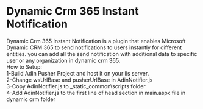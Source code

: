 # Dynamic Crm 365 Instant Notification

Dynamic Crm 365 Instant Notification is a plugin that enables Microsoft Dynamic CRM 365 to send notifications to users instantly for different entities. you can add all the send notification with additional data to specific user or any organization in dynamic crm 365.
<br/>
How to Setup:<br/>
	1-Build Adin Pusher Project and host it on your iis server.<br/>
	2-Change wsUrlBase and pusherUrlBase in AdinNotifier.js <br/>
	3-Copy AdinNotifier.js to \_static\_common\scripts folder<br/>
	4-Add AdinNotifier.js to the first line of head section in main.aspx file in dynamic crm folder  <br/> <script  type="text/javascript" src="/_static/_common/scripts/AdinNotifier.js"/><br/>
	5-Test Notification system by PusherTest<br/>
	6-Add Notification to crm plugins like SendNotificationPlugin sample code<br/>
	





